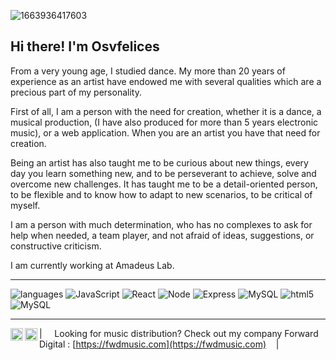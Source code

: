 <!-- Heading -->
![1663936417603](https://github.com/user-attachments/assets/c0816376-9fb1-43e3-81da-35721d93b03d)

<h2> Hi there! I'm Osvfelices</h2>
<!-- Heading ENDS -->

 <!-- About section -->

From a very young age, I studied dance. My more than 20 years of experience as an artist have endowed me with several qualities which are a precious part of my personality. 

First of all, I am a person with the need for creation, whether it is a dance, a musical production, (I have also produced for more than 5 years electronic music), or a web application. When you are an artist you have that need for creation. 

Being an artist has also taught me to be curious about new things, every day you learn something new, and to be perseverant to achieve, solve and overcome new challenges. It has taught me to be a detail-oriented person, to be flexible and to know how to adapt to new scenarios, to be critical of myself.

I am a person with much determination, who has no complexes to ask for help when needed, a team player, and not afraid of ideas, suggestions, or constructive criticism.

I am currently working at Amadeus Lab.

 <!-- About section ENDS -->
 ---

<!-- Languages section -->
![languages](https://img.shields.io/static/v1?label=&message=languages:&color=000&style=flat-square)
![JavaScript](https://img.shields.io/static/v1?logo=javascript&label=&message=JavaScript&color=000&logoColor=fff&style=flat-square&link=)
![React](https://img.shields.io/static/v1?logo=react&label=&message=React.js&color=000&logoColor=fff&style=flat-square&link=)
![Node](https://img.shields.io/static/v1?logo=node.js&label=&message=Node.js&color=000&logoColor=fff&style=flat-square&link=)
![Express](https://img.shields.io/static/v1?logo=javascript&label=&message=Express.js&color=000&logoColor=fff&style=flat-square&link=)
![MySQL](https://img.shields.io/static/v1?logo=mysql&label=&message=MySQL&color=000&logoColor=fff&style=flat-square&link=)
![html5](https://img.shields.io/static/v1?logo=html5&label=&message=Html5&color=000&logoColor=fff&style=flat-square&link=)
![MySQL](https://img.shields.io/static/v1?logo=css3&label=&message=Css&color=000&logoColor=fff&style=flat-square&link=)



<!-- Languages section ENDS -->

----

<a href="https://www.instagram.com/klucasofficial/">
  <img align="left" alt="Osvfelices's Instagram" width="20px" src="https://simpleicons.now.sh/instagram/000" />
</a>
<a href="https://www.linkedin.com/in/osvfelices/">
  <img align="left" alt="Stefanie's LinkedIn" width="20px" src="https://simpleicons.now.sh/linkedin/000" />
</a>

| &nbsp;&nbsp;&nbsp; Looking for music distribution? Check out my company Forward Digital : [https://fwdmusic.com](https://fwdmusic.com) &nbsp;&nbsp;&nbsp;|&nbsp;&nbsp;&nbsp;</sub>

